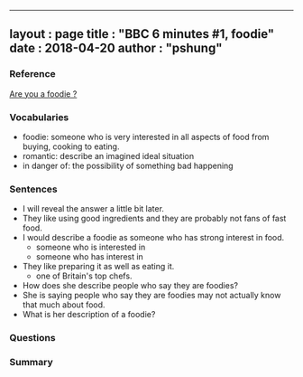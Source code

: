 
---
layout  : page
title   : "BBC 6 minutes #1, foodie"
date       : 2018-04-20
author      : "pshung"
---


### Reference
[Are you a foodie ?](http://www.bbc.co.uk/learningenglish/english/features/6-minute-english/ep-180412)

### Vocabularies
* foodie: someone who is very interested in all aspects of food from buying, cooking to eating.
* romantic: describe an imagined ideal situation
* in danger of: the possibility of something bad happening


### Sentences
* I will reveal the answer a little bit later.
* They like using good ingredients and they are probably not fans of fast food.
* I would describe a foodie as someone who has strong interest in food.
	* someone who is interested in 
	* someone who has interest in
* They like preparing it as well as eating it.
	* one of Britain's top chefs.
* How does she describe people who say they are foodies?
* She is saying people who say they are foodies may not actually know that much about food.
* What is her description of a foodie?

### Questions

### Summary
<!--stackedit_data:
eyJoaXN0b3J5IjpbNzQ2NTA0OTQ1LDgyOTgxMjE3MSwtNjk4Mj
QwNTcyLC02MTY3NjIyNjgsLTE3Mzg5MzU3OTIsODU2MDI1ODk5
LC0xNjczMjU3NTQsMTQxNjAxNDk5N119
-->